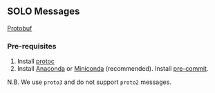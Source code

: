 ## SOLO Messages

[Protobuf](protos/solo.proto)
### Pre-requisites

1. Install [protoc](http://google.github.io/proto-lens/installing-protoc.html)
2. Install [Anaconda](https://docs.anaconda.com/anaconda/install/) or [Miniconda](https://docs.conda.io/en/latest/miniconda.html) (recommended). Install [pre-commit](https://pre-commit.com/).


N.B. We use `proto3` and do not support `proto2` messages.
